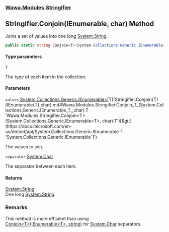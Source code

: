 ### [Wawa.Modules](Wawa.Modules.md 'Wawa.Modules').[Stringifier](Stringifier.md 'Wawa.Modules.Stringifier')

## Stringifier.Conjoin<T>(IEnumerable<T>, char) Method

Joins a set of values into one long [System.String](https://docs.microsoft.com/en-us/dotnet/api/System.String 'System.String').

```csharp
public static string Conjoin<T>(System.Collections.Generic.IEnumerable<T> values, char separator);
```
#### Type parameters

<a name='Wawa.Modules.Stringifier.Conjoin_T_(System.Collections.Generic.IEnumerable_T_,char).T'></a>

`T`

The type of each item in the collection.
#### Parameters

<a name='Wawa.Modules.Stringifier.Conjoin_T_(System.Collections.Generic.IEnumerable_T_,char).values'></a>

`values` [System.Collections.Generic.IEnumerable&lt;](https://docs.microsoft.com/en-us/dotnet/api/System.Collections.Generic.IEnumerable-1 'System.Collections.Generic.IEnumerable`1')[T](Stringifier.Conjoin{T}(IEnumerable{T},char).md#Wawa.Modules.Stringifier.Conjoin_T_(System.Collections.Generic.IEnumerable_T_,char).T 'Wawa.Modules.Stringifier.Conjoin<T>(System.Collections.Generic.IEnumerable<T>, char).T')[&gt;](https://docs.microsoft.com/en-us/dotnet/api/System.Collections.Generic.IEnumerable-1 'System.Collections.Generic.IEnumerable`1')

The values to join.

<a name='Wawa.Modules.Stringifier.Conjoin_T_(System.Collections.Generic.IEnumerable_T_,char).separator'></a>

`separator` [System.Char](https://docs.microsoft.com/en-us/dotnet/api/System.Char 'System.Char')

The separator between each item.

#### Returns
[System.String](https://docs.microsoft.com/en-us/dotnet/api/System.String 'System.String')  
One long [System.String](https://docs.microsoft.com/en-us/dotnet/api/System.String 'System.String').

### Remarks
  
This method is more efficient than using  
[Conjoin&lt;T&gt;(IEnumerable&lt;T&gt;, string)](Stringifier.Conjoin{T}(IEnumerable{T},string).md 'Wawa.Modules.Stringifier.Conjoin<T>(System.Collections.Generic.IEnumerable<T>, string)') for [System.Char](https://docs.microsoft.com/en-us/dotnet/api/System.Char 'System.Char') separators.